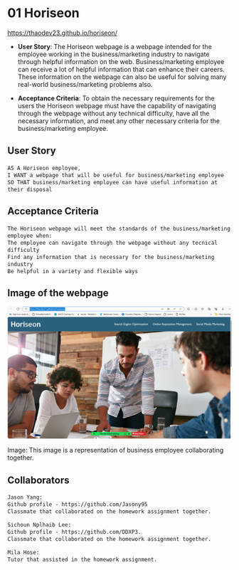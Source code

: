 # 01 Horiseon 

https://thaodev23.github.io/horiseon/


* **User Story**: The Horiseon webpage is a webpage intended for the employee working in the business/marketing industry to navigate through helpful information on the web. Business/marketing employee can receive a lot of helpful information that can enhance their careers. These information on the webpage can also be useful for solving many real-world business/marketing problems also. 

* **Acceptance Criteria**: To obtain the necessary requirements for the users the Horiseon webpage must have the capability of navigating through the webpage without any technical difficulty, have all the necessary information, and meet any other necessary criteria for the business/marketing employee.  


## User Story

```
AS A Horiseon employee,
I WANT a webpage that will be useful for business/marketing employee
SO THAT business/marketing employee can have useful information at their disposal
```

## Acceptance Criteria

```
The Horiseon webpage will meet the standards of the business/marketing employee when:
The employee can navigate through the webpage without any tecnical difficulty
Find any information that is necessary for the business/marketing industry
Be helpful in a variety and flexible ways
```


## Image of the webpage

![The Horiseon webpage includes a navigation bar, a header image, and cards with text and images at the bottom of the page.](./Assets/images/screenshot.png)

Image: This image is a representation of business employee collaborating together. 

## Collaborators

```
Jason Yang:
Github profile - https://github.com/Jasony95
Classmate that collaborated on the homework assignment together.
 ```

```
Sichoun Nplhaib Lee:
Github profile - https://github.com/DDXP3.
Classmate that collaborated on the homework assignment together.
```

```
Mila Hose:
Tutor that assisted in the homework assignment. 
```
